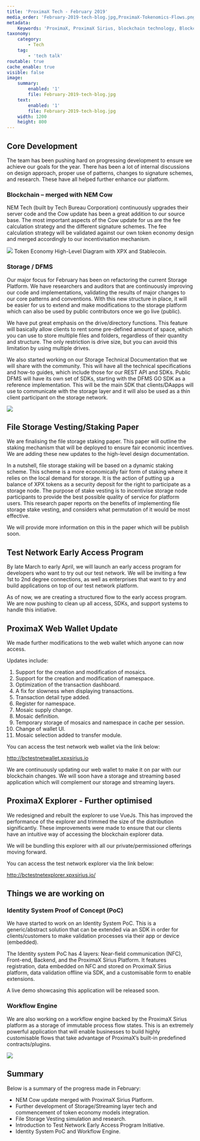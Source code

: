 ```yaml
---
title: 'ProximaX Tech - February 2019'
media_order: 'February-2019-tech-blog.jpg,ProximaX-Tokenomics-Flows.png,Screen-Shot-2019-03-11-at-5.50.34-AM.png,Screen-Shot-2019-03-11-at-5.18.03-AM.png'
metadata:
    Keywords: 'ProximaX, ProximaX Sirius, blockchain technology, Blockchain powered, Blockchain protocol, Distributed ledger technology, DLT, dlt, Distributed ledger, Decentralized database, Decentralized database technology, Decentralized storage, Decentralized storage technology, Decentralized supply chain, Decentralized streaming, Integrated and distributed ledger technology, IaDLt, Peer-to-peer technology, Peer to peer streaming, Peer to peer, Consensus mechanism, Consensus protocol, Asymmetric encryption, Data encryption, Off-chain storage, Off-chain streaming, Distributed File Management System, DFMS, Super Contract, Immutability, Data encryption, Encrypted by default, Permissioned, Permission based, Tokenomics, Token economics, Crypto trading, Cryptocurrency, Supply chain, CSD, Central Securities Depository, STO, Security Token Offering, Decentralized supply chain, STO, Private blockchain, DAapps, Decentralized applications, Blockchain apps, Streaming Layer, Streaming Node, Storage Layer, Storage Node, Sharded Information, Sharded Data, Use Case, Use Cases, Blockchain Consensus, Consensus Protocol, Enterprise Solution, Enterprise Solutions, System Integration, Transparency, Immutability, Irreversibility, Traceability, Proof of Bandwidth, Proof of Conflation Aggregate, Proof of Storage, Encryption, Data Security, Data Privacy, Cyber Security, Hackers, Hacking, Nodes, Public Chain, Private Chain, Hybrid Chain, Public & Private Chain, Catapult, SDK, SDKs, Software Development Kits, Super Contract, Super Contracts, Smart Contract, Smart Contracts, Peer-to-Peer , Peer-to-Peer Storage, Software-as-a-Service, SaaS, Lon Wong, PSP, PeerStream, PeerStream Protocol, Anonymous streaming, New Economic Model, New Economic Model Foundation, 482.solutions, Ministry of Community Development UAE, Dragonfly  Fintech, Xarcade, Testnet, Test network, Mainnet, Main network, Tokenomics, Token Economics, XPX, Crypto Currency, Crypto Currencies, Crypto Exchange, Crypto Exchanges, Bitcoin, Zero trust, Escrow, Onchain escrow, Trustless swaps, Trustless, Onion routing, SIM Identity attestation, ProximaX KYC, KYC, Know Your Customer, Know Your Counter Party, Onboarding Customer, Customer Onboarding, Identity Management, Identity Management System, Identity Verification, Identity Authentication, Anti-Money Laundering, AML, RegTech, Regulation Tech, Regulation Technology, GDPR, General Data Protection Regulation, EU GDPR, European Union GDPR, European Union General Data Protection Regulation, Knowyourcustomer, Compliance system, Compliance systems, , ProximaX Suite, Office Suite, Office Collaboration, Workforce Collaboration, Collaboration, Real Time Collaboration, Office suite, word processing, Office collaboration, File sharing, Decentralized file sharing, Real Time Editing, Office Productivity, Productivity, Office Applications, Microsoft Office, Word Processor, Word Processing, Microsoft Word Spreadsheet, Spreadsheets, Excel, Microsoft Excel, Presentation, Presentations, Microsoft Powerpoint, Powerpoint, Keynote, Collabora Office, LibreOffice, Collabora Productivity, Collabora Productivity Ltd,'
taxonomy:
    category:
        - Tech
    tag:
        - 'tech talk'
routable: true
cache_enable: true
visible: false
image:
    summary:
        enabled: '1'
        file: February-2019-tech-blog.jpg
    text:
        enabled: '1'
        file: February-2019-tech-blog.jpg
    width: 1200
    height: 800
---
```


## Core Development

The team has been pushing hard on progressing development to ensure we achieve our goals for the year. There has been a lot of internal discussions on design approach, proper use of patterns, changes to signature schemes, and research.  These have all helped further enhance our platform.  

### Blockchain – merged with NEM Cow
NEM Tech (built by Tech Bureau Corporation) continuously upgrades their server code and the Cow update has been a great addition to our source base. The most important aspects of the Cow update for us are the fee calculation strategy and the different signature schemes. The fee calculation strategy will be validated against our own token economy design and merged accordingly to our incentivisation mechanism.

![](ProximaX-Tokenomics-Flows.png)
Token Economy High-Level Diagram with XPX and Stablecoin.

### Storage / DFMS
Our major focus for February has been on refactoring the current Storage Platform. We have researchers and auditors that are continuously improving our code and implementations, validating the results of major changes to our core patterns and conventions. With this new structure in place, it will be easier for us to extend and make modifications to the storage platform which can also be used by public contributors once we go live (public).

We have put great emphasis on the drive/directory functions. This feature will basically allow clients to rent some pre-defined amount of space, which you can use to store multiple files and folders, regardless of their quantity and structure. The only restriction is drive size, but you can avoid this limitation by using multiple drives.
  
We also started working on our Storage Technical Documentation that we will share with the community. This will have all the technical specifications and how-to guides, which include those for our REST API and SDKs. Public DFMS will have its own set of SDKs, starting with the DFMS GO SDK as a reference implementation. This will be the main SDK that clients/DAapps will use to communicate with the storage layer and it will also be used as a thin client participant on the storage network. 

![](Screen-Shot-2019-03-11-at-5.18.03-AM.png)
## File Storage Vesting/Staking Paper
We are finalising the file storage staking paper. This paper will outline the staking mechanism that will be deployed to ensure fair economic incentives. We are adding these new updates to the high-level design documentation.

In a nutshell, file storage staking will be based on a dynamic staking scheme. This scheme is a more economically fair form of staking where it relies on the local demand for storage. It is the action of putting up a balance of XPX tokens as a security deposit for the right to participate as a storage node.  The purpose of stake vesting is to incentivise storage node participants to provide the best possible quality of service for platform users.  This research paper reports on the benefits of implementing file storage stake vesting, and considers what permutation of it would be most effective.

We will provide more information on this in the paper which will be publish soon.

## Test Network Early Access Program
By late March to early April, we will launch an early access program for developers who want to try out our test network. We will be inviting a few 1st to 2nd degree connections, as well as enterprises that want to try and build applications on top of our test network platform.

As of now, we are creating a structured flow to the early access program. We are now pushing to clean up all access, SDKs, and support systems to handle this initiative. 

## ProximaX Web Wallet Update
We made further modifications to the web wallet which anyone can now access. 

Updates include: 

1. Support for the creation and modification of mosaics.
2. Support for the creation and modification of namespace.
3. Optimization of the transaction dashboard.
4. A fix for slowness when displaying transactions.
5. Transaction detail type added.
6. Register for namespace.
7. Mosaic supply change.
8. Mosaic definition.
9. Temporary storage of mosaics and namespace in cache per session.
10. Change of wallet UI.
11. Mosaic selection added to transfer module.

You can access the test network web wallet via the link below:

http://bctestnetwallet.xpxsirius.io

We are continuously updating our web wallet to make it on par with our blockchain changes. We will soon have a storage and streaming based application which will complement our storage and streaming layers.

## ProximaX Explorer - Further optimised
We redesigned and rebuilt the explorer to use VueJs. This has improved the performance of the explorer and trimmed the size of the distribution significantly. These improvements were made to ensure that our clients have an intuitive way of accessing the blockchain explorer data. 

We will be bundling this explorer with all our private/permissioned offerings moving forward.

You can access the test network explorer via the link below: 

http://bctestnetexplorer.xpxsirius.io/


## Things we are working on
### Identity System Proof of Concept (PoC)
We have started to work on an Identity System PoC. This is a generic/abstract solution that can be extended via an SDK in order for clients/customers to make validation processes via their app or device (embedded).

The Identity system PoC has 4 layers: Near-field communication (NFC), Front-end, Backend, and the ProximaX Sirius Platform. It features registration, data embedded on NFC and stored on ProximaX Sirius platform, data validation offline via SDK, and a customisable form to enable extensions.

A live demo showcasing this application will be released soon.

### Workflow Engine
We are also working on a workflow engine backed by the ProximaX Sirius platform as a storage of immutable process flow states. This is an extremely powerful application that will enable businesses to build highly customisable flows that take advantage of ProximaX’s built-in predefined contracts/plugins. 

![](Screen-Shot-2019-03-11-at-5.50.34-AM.png)

## Summary
Below is a summary of the progress made in February:

* NEM Cow update merged with ProximaX Sirius Platform.
* Further development of Storage/Streaming layer tech and commencement of token economy models integration.
* File Storage Vesting simulation and research.
* Introduction to Test Network Early Access Program Initiative.
* Identity System PoC and Workflow Engine.